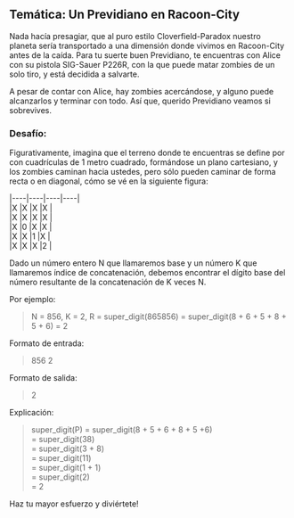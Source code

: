 ## Temática: Un Previdiano en Racoon-City

Nada hacía presagiar, que al puro estilo Cloverfield-Paradox nuestro planeta sería transportado a una dimensión donde vivimos en Racoon-City
antes de la caída. Para tu suerte buen Previdiano, te encuentras con Alice con su pistola SIG-Sauer P226R, con la que puede matar zombies
de un solo tiro, y está decidida a salvarte.

A pesar de contar con Alice, hay zombies acercándose, y alguno puede alcanzarlos y terminar con todo. Así que, querido Previdiano
veamos si sobrevives.

### Desafío:

Figurativamente, imagina que el terreno donde te encuentras se define por con cuadrículas de 1 metro cuadrado, formándose un plano cartesiano, 
y los zombies caminan hacia ustedes, pero sólo pueden caminar de forma recta o en diagonal, cómo se vé en la siguiente figura:


|----|----|----|----|           
|X   |X   |X   |X   |        
|X   |X   |X   |X   |         
|X   |0   |X   |X   |  
|X   |X   |1   |X   |       
|X   |X   |X   |2   |       



Dado un número entero N que llamaremos base y un número K que llamaremos índice de concatenación, debemos encontrar el dígito base 
del número resultante de la concatenación de K veces N.

Por ejemplo:

> N = 856, K = 2, R = super_digit(865856) = super_digit(8 + 6 + 5 + 8 + 5 + 6) = 2

Formato de entrada:

> 856 2

Formato de salida:

> 2

Explicación:

>super_digit(P) = super_digit(8 + 5 + 6 + 8 + 5 +6)  
>               = super_digit(38)  
>               = super_digit(3 + 8)  
>               = super_digit(11)  
>               = super_digit(1 + 1)  
>               = super_digit(2)  
>               = 2  


Haz tu mayor esfuerzo y diviértete!
